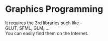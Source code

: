 # Graphics Programming
It requires the 3rd libraries such like -  
GLUT, SFML, GLM, ...  
You can easily find them on the Internet.  